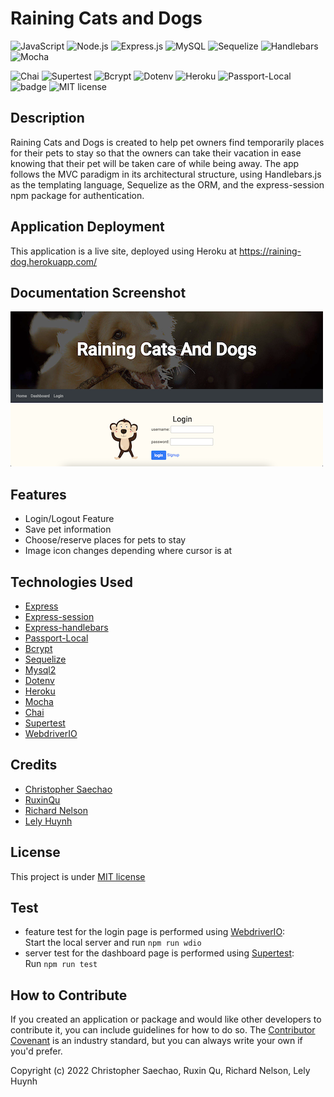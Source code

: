 # Raining Cats and Dogs

![JavaScript](https://img.shields.io/badge/javascript-%23323330.svg?style=for-the-badge&logo=javascript&logoColor=%23F7DF1E)
![Node.js](https://img.shields.io/badge/node.js-6DA55F?style=for-the-badge&logo=node.js&logoColor=white)
![Express.js](https://img.shields.io/badge/express.js-%23404d59.svg?style=for-the-badge&logo=express&logoColor=%2361DAFB)
![MySQL](https://img.shields.io/badge/mysql-%2300f.svg?style=for-the-badge&logo=mysql&logoColor=white)
![Sequelize](https://img.shields.io/badge/Sequelize-52B0E7?style=for-the-badge&logo=Sequelize&logoColor=white)
![Handlebars](https://img.shields.io/badge/Handlebars.js-f0772b?style=for-the-badge&logo=handlebarsdotjs&logoColor=black)
![Mocha](https://img.shields.io/badge/-mocha-%238D6748?style=for-the-badge&logo=mocha&logoColor=white)


![Chai](https://img.shields.io/badge/-Chai-orange.svg?)
![Supertest](https://img.shields.io/badge/-Supertest-darkgreen.svg?)
![Bcrypt](https://img.shields.io/badge/-Bcrypt-darkblue.svg)
![Dotenv](https://img.shields.io/badge/-Dotenv-lightblue.svg)
![Heroku](https://img.shields.io/badge/-Heroku-purple.svg)
![Passport-Local](https://img.shields.io/badge/Passport-Local-green.svg)
![badge](https://img.shields.io/github/languages/top/tikomyster/raining-cats-and-dogs)
![MIT license](https://img.shields.io/badge/License-MIT-green.svg)

## Description

Raining Cats and Dogs is created to help pet owners find temporarily places for their pets to stay so that the owners can take their vacation in ease knowing that their pet will be taken care of while being away. The app follows the MVC paradigm in its architectural structure, using Handlebars.js as the templating language, Sequelize as the ORM, and the express-session npm package for authentication.


## Application Deployment

This application is a live site, deployed using Heroku at https://raining-dog.herokuapp.com/ 


## Documentation Screenshot

![Login Page Demo](assets/images/cats-and-dogs-login-demo.png)


## Features

- Login/Logout Feature
- Save pet information
- Choose/reserve places for pets to stay
- Image icon changes depending where cursor is at

## Technologies Used

- [Express](https://expressjs.com)
- [Express-session](https://www.npmjs.com/package/express-session)
- [Express-handlebars](https://www.npmjs.com/package/express-handlebars)
- [Passport-Local](https://www.passportjs.org/packages/passport-local/)
- [Bcrypt](https://www.npmjs.com/package/bcrypt)
- [Sequelize](https://sequelize.org/docs/v6/)
- [Mysql2](https://www.npmjs.com/package/mysql2)
- [Dotenv](https://www.npmjs.com/package/dotenv)
- [Heroku](https://www.heroku.com)
- [Mocha](https://mochajs.org/)
- [Chai](https://www.chaijs.com/)
- [Supertest](https://www.npmjs.com/package/supertest)
- [WebdriverIO](https://webdriver.io/)


## Credits

- [Christopher Saechao](https://github.com/TikoMyster)
- [RuxinQu](https://github.com/RuxinQu)
- [Richard Nelson](https://github.com/nelson92)
- [Lely Huynh](https://github.com/lely2011)

## License

This project is under [MIT license](https://opensource.org/lsicenses/MIT)

## Test
- feature test for the login page is performed using [WebdriverIO](https://webdriver.io/):    
Start the local server and run `npm run wdio`
- server test for the dashboard page is performed using [Supertest](https://www.npmjs.com/package/supertest):      
Run `npm run test`

## How to Contribute

 If you created an application or package and would like other developers to contribute it, you can include guidelines for how to do so. The [Contributor Covenant](https://www.contributor-covenant.org/) is an industry standard, but you can always write your own if you'd prefer.

Copyright (c) 2022 Christopher Saechao, Ruxin Qu, Richard Nelson, Lely Huynh



